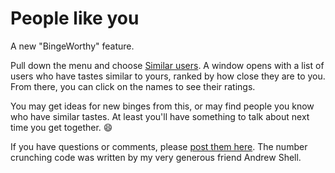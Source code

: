 # People like you
A new "BingeWorthy" feature. 

Pull down the menu and choose <a href="http://scripting.com/images/2020/11/04/similarUsersCommandBingeworthy.png">Similar users</a>. A window opens with a list of users who have tastes similar to yours, ranked by how close they are to you. From there, you can click on the names to see their ratings. 

You may get ideas for new binges from this, or may find people you know who have similar tastes. At least you'll have something to talk about next time you get together. :smile:

If you have questions or comments, please <a href="https://github.com/scripting/Scripting-News/issues/193">post them here</a>. The number crunching code was written by my very generous friend Andrew Shell.  

